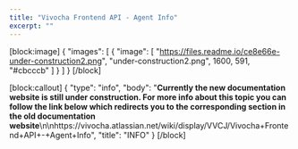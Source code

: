 ```yaml
---
title: "Vivocha Frontend API - Agent Info"
excerpt: ""
---
```

[block:image]
{
  "images": [
    {
      "image": [
        "https://files.readme.io/ce8e66e-under-construction2.png",
        "under-construction2.png",
        1600,
        591,
        "#cbcccb"
      ]
    }
  ]
}
[/block]

[block:callout]
{
  "type": "info",
  "body": "**Currently the new documentation website is still under construction. For more info about this topic you can follow the link below which redirects you to the corresponding section in the old documentation website**\n\nhttps://vivocha.atlassian.net/wiki/display/VVCJ/Vivocha+Frontend+API+-+Agent+Info",
  "title": "INFO"
}
[/block]